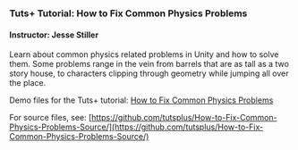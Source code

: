 ### Tuts+ Tutorial: How to Fix Common Physics Problems

#### Instructor: Jesse Stiller

Learn about common physics related problems in Unity and how to solve them. Some problems range in the vein from barrels that are as tall as a two story house, to characters clipping through geometry while jumping all over the place.

Demo files for the Tuts+ tutorial: [How to Fix Common Physics Problems](https://gamedevelopment.tutsplus.com/articles/how-to-fix-common-physics-problems--cms-21418)

For source files, see: [https://github.com/tutsplus/How-to-Fix-Common-Physics-Problems-Source/](https://github.com/tutsplus/How-to-Fix-Common-Physics-Problems-Source/)

